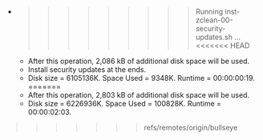 * >>>>>>>>> Running inst-zclean-00-security-updates.sh ...
<<<<<<< HEAD
  * After this operation, 2,086 kB of additional disk space will be used.
  * Install security updates at the ends.
  * Disk size = 6105136K. Space Used = 9348K. Runtime = 00:00:00:19.
=======
  * After this operation, 2,803 kB of additional disk space will be used.
  * Disk size = 6226936K. Space Used = 100828K. Runtime = 00:00:02:03.
>>>>>>> refs/remotes/origin/bullseye
